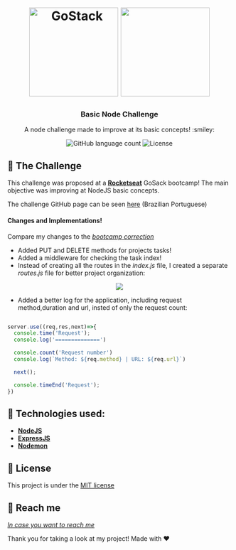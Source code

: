 <h1 align="center">
    <img alt="GoStack" src="https://rocketseat-cdn.s3-sa-east-1.amazonaws.com/bootcamp-header.png" width="200px" />
    <img height= "200" src="http://pluspng.com/img-png/nodejs-logo-png-javascript-node-js-nodejs-icon-download-png-512.png"/>
</h1>

<h3 align="center">
  Basic Node Challenge
</h3>
<p align="center">
  A node challenge made to improve at its basic concepts! :smiley:
</p>

<p align="center">
  <img alt="GitHub language count" src="https://img.shields.io/github/languages/count/rocketseat/bootcamp-gostack-desafio-01?color=%2304D361">

  <img alt="License" src="https://img.shields.io/badge/license-MIT-%2304D361">

</p>


:rocket: The Challenge
------------------
This challenge was proposed at a [**Rocketseat**](https://rocketseat.com.br/) GoSack bootcamp! The main objective was improving 
at NodeJS basic concepts.

The challenge GitHub page can be seen [here](https://github.com/Rocketseat/bootcamp-gostack-desafio-01/blob/master/README.md#desafio-01-conceitos-do-nodejs)
(Brazilian Portuguese)

#### Changes and Implementations!
Compare my changes to the [*bootcamp correction*](https://github.com/Rocketseat/bootcamp-gostack-desafio-01/blob/master/index.js)

- Added PUT and DELETE methods for projects tasks!
- Added a middleware for checking the task index!
- Instead of creating all the routes in the *index.js* file, I created a separate *routes.js* file for better project organization:
<p align="center">
  <img src="http://i.imgur.com/EbC5tR6.png">
</p>

- Added a better log for the application, including request method,duration and url, 
insted of only the request count:

```javascript

server.use((req,res,next)=>{
  console.time('Request');
  console.log('==============')

  console.count('Request number')
  console.log(`Method: ${req.method} | URL: ${req.url}`)

  next();

  console.timeEnd('Request');
})

```

:wrench: Technologies used:
----------------------
- [**NodeJS**](https://nodejs.org/en/)
- [**ExpressJS**](https://expressjs.com/)
- [**Nodemon**](https://nodemon.io/)

## :scroll: License

This project is under the [MIT license](LICENSE)

:speech_balloon: Reach me
----------

[*In case you want to reach me*](https://www.linkedin.com/in/lcassilha/)



Thank you for taking a look at my project! Made with ♥
